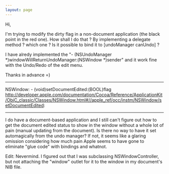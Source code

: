 ```yaml
---
layout: page
---
```


Hi,

I'm trying to modify the dirty flag in a non-document application (the black point in the red one). How shall I do that ? By implementing a delegate method ? which one ? Is it possible to bind it to [undoManager canUndo] ?

I have alredy implemented the "- (NSUndoManager *)windowWillReturnUndoManager:(NSWindow *)sender" and it work fine with the Undo/Redo of the edit menu.

Thanks in advance =)

----

NSWindow: - (void)setDocumentEdited:(BOOL)flag
http://developer.apple.com/documentation/Cocoa/Reference/ApplicationKit/ObjC_classic/Classes/NSWindow.html#//apple_ref/occ/instm/NSWindow/setDocumentEdited:

----

I do have a document-based application and I still can't figure out how to get the document edited status to show in the window without a whole lot of pain (manual updating from the document).  Is there no way to have it set automagically from the undo manager?  If not, it seems like a glaring omission considering how much pain Apple seems to have gone to eliminate "glue code" with bindings and whatnot.

Edit: Nevermind.  I figured out that I was subclassing NSWindowController, but not attaching the "window" outlet for it to the window in my document's NIB file.
